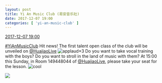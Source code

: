 ```yaml
---
layout: post
title: Yi An Music Club (易安音乐社)
date: 2017-12-07 19:00
categories: [ 'yi-an-music-club' ]
---
```


<div class="weibo-info">
  <a href="https://weibo.com/6094546964/FyzuXr02d">2017-12-07 19:00</a>
</div>

[#YiAnMusicClub](https://weibo.com/p/100808beae2e3e05b17b64f63ebedca39f19b2/super_index) Hit news! The first talent open class of the club will be unveiled on [@HuajiaoLive](https://weibo.com/huajiaozhibo) ![applaud](https://img.t.sinajs.cn/t4/appstyle/expression/ext/normal/36/gza_org.gif)×3 Do you want to take vocal training with the boys? Do you want to stroll in the land of music with them? At 15:00 this Sunday, in Room 149448044 of [@HuajiaoLive](https://weibo.com/huajiaozhibo), please take your seat for the lesson. ![cool](https://img.t.sinajs.cn/t4/appstyle/expression/ext/normal/8a/pcmoren_cool2017_org.png)

<!-- more -->

<a href="https://wx3.sinaimg.cn/mw690/006Es64Aly1fm8emqf4mzj30dw0m8tb7.jpg">
  <img class="weibo-pic-preview" src="https://wx3.sinaimg.cn/orj360/006Es64Aly1fm8emqf4mzj30dw0m8tb7.jpg" />
</a>
